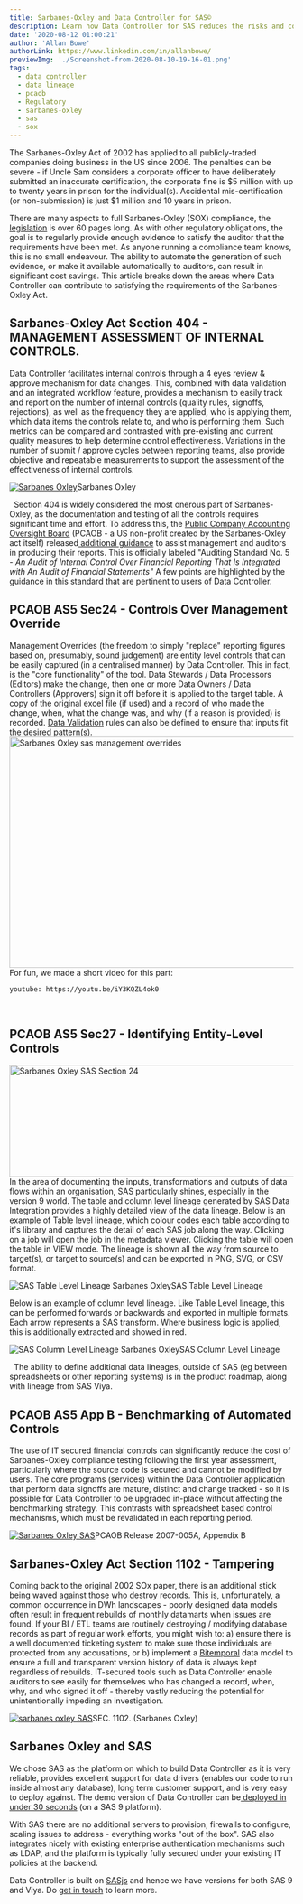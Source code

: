 ```yaml
---
title: Sarbanes-Oxley and Data Controller for SAS©
description: Learn how Data Controller for SAS reduces the risks and compliance costs of Sarbanes-Oxley and associated PCAOB Accounting Standard 5.
date: '2020-08-12 01:00:21'
author: 'Allan Bowe'
authorLink: https://www.linkedin.com/in/allanbowe/
previewImg: './Screenshot-from-2020-08-10-19-16-01.png'
tags:
  - data controller
  - data lineage
  - pcaob
  - Regulatory
  - sarbanes-oxley
  - sas
  - sox
---
```


The Sarbanes-Oxley Act of 2002 has applied to all publicly-traded companies doing business in the US since 2006. The penalties can be severe - if Uncle Sam considers a corporate officer to have deliberately submitted an inaccurate certification, the corporate fine is $5 million with up to twenty years in prison for the individual(s). Accidental mis-certification (or non-submission) is just $1 million and 10 years in prison.

There are many aspects to full Sarbanes-Oxley (SOX) compliance, the <a href="https://www.govinfo.gov/content/pkg/BILLS-107hr3763enr/pdf/BILLS-107hr3763enr.pdf">legislation</a> is over 60 pages long. As with other regulatory obligations, the goal is to regularly provide enough evidence to satisfy the auditor that the requirements have been met. As anyone running a compliance team knows, this is no small endeavour. The ability to automate the generation of such evidence, or make it available automatically to auditors, can result in significant cost savings. This article breaks down the areas where Data Controller can contribute to satisfying the requirements of the Sarbanes-Oxley Act.

## Sarbanes-Oxley Act Section 404 - MANAGEMENT ASSESSMENT OF INTERNAL CONTROLS.

Data Controller facilitates internal controls through a 4 eyes review &amp; approve mechanism for data changes. This, combined with data validation and an integrated workflow feature, provides a mechanism to easily track and report on the number of internal controls (quality rules, signoffs, rejections), as well as the frequency they are applied, who is applying them, which data items the controls relate to, and who is performing them. Such metrics can be compared and contrasted with pre-existing and current quality measures to help determine control effectiveness. Variations in the number of submit / approve cycles between reporting teams, also provide objective and repeatable measurements to support the assessment of the effectiveness of internal controls.

<div class="imgHolder"><a href="https://www.govinfo.gov/content/pkg/BILLS-107hr3763enr/pdf/BILLS-107hr3763enr.pdf"><img class="wp-image-1105 size-full aligncenter" title="Sec 404. (Sarbanes-Oxley)" src="https://datacontroller.io/wp-content/uploads/2020/08/Screenshot-from-2020-08-07-17-57-01.png" alt="Sarbanes Oxley"/></a><caption>Sarbanes Oxley</caption></div>

&nbsp; Section 404 is widely considered the most onerous part of Sarbanes-Oxley, as the documentation and testing of all the controls requires significant time and effort. To address this, the <a href="https://pcaobus.org/">Public Company Accounting Oversight Board</a> (PCAOB - a US non-profit created by the Sarbanes-Oxley act itself) released<a href="https://pcaobus.org/Rulemaking/Docket%20021/2007-06-12_Release_No_2007-005A.pdf"> additional guidance</a> to assist management and auditors in producing their reports. This is officially labeled "Auditing Standard No. 5 - <em>An Audit of Internal Control Over Financial Reporting That Is Integrated with An Audit of Financial Statements"</em> A few points are highlighted by the guidance in this standard that are pertinent to users of Data Controller. <h2>PCAOB AS5 Sec24 - Controls Over Management Override</h2> Management Overrides (the freedom to simply "replace" reporting figures based on, presumably, sound judgement) are entity level controls that can be easily captured (in a centralised manner) by Data Controller. This in fact, is the "core functionality" of the tool. Data Stewards / Data Processors (Editors) make the change, then one or more Data Owners / Data Controllers (Approvers) sign it off before it is applied to the target table. A copy of the original excel file (if used) and a record of who made the change, when, what the change was, and why (if a reason is provided) is recorded. <a href="https://docs.datacontroller.io/dcc-validations/">Data Validation</a> rules can also be defined to ensure that inputs fit the desired pattern(s). <a href="https://pcaobus.org/Rulemaking/Docket%20021/2007-06-12_Release_No_2007-005A.pdf"><img class="aligncenter wp-image-1122" src="https://datacontroller.io/wp-content/uploads/2020/08/Screenshot-from-2020-08-10-10-41-12.png" alt="Sarbanes Oxley sas management overrides" width="887" height="409" /></a> For fun, we made a short video for this part:

`youtube: https://youtu.be/iY3KQZL4ok0`

&nbsp; <h2>PCAOB AS5 Sec27 - Identifying Entity-Level Controls</h2> <img class="aligncenter wp-image-1126" src="https://datacontroller.io/wp-content/uploads/2020/08/Screenshot-from-2020-08-10-12-58-26.png" alt="Sarbanes Oxley SAS Section 24" width="792" height="198" /> In the area of documenting the inputs, transformations and outputs of data flows within an organisation, SAS particularly shines, especially in the version 9 world. The table and column level lineage generated by SAS Data Integration provides a highly detailed view of the data lineage. Below is an example of Table level lineage, which colour codes each table according to it's library and captures the detail of each SAS job along the way. Clicking on a job will open the job in the metadata viewer. Clicking the table will open the table in VIEW mode. The lineage is shown all the way from source to target(s), or target to source(s) and can be exported in PNG, SVG, or CSV format.

<div class="imgHolder"><img class="aligncenter" src="https://datacontroller.io/wp-content/uploads/2020/08/Screenshot-from-2020-08-10-14-41-04.png" alt="SAS Table Level Lineage Sarbanes Oxley"/><caption>SAS Table Level Lineage</caption></div>

Below is an example of column level lineage. Like Table Level lineage, this can be performed forwards or backwards and exported in multiple formats. Each arrow represents a SAS transform. Where business logic is applied, this is additionally extracted and showed in red.

<div class="imgHolder"><img class="aligncenter" src="https://datacontroller.io/wp-content/uploads/2020/08/Screenshot-from-2020-08-10-18-42-50.png" alt="SAS Column Level Lineage Sarbanes Oxley"/><caption>SAS Column Level Lineage</caption></div>

&nbsp; The ability to define additional data lineages, outside of SAS (eg between spreadsheets or other reporting systems) is in the product roadmap, along with lineage from SAS Viya. <h2>PCAOB AS5 App B - Benchmarking of Automated Controls</h2> The use of IT secured financial controls can significantly reduce the cost of Sarbanes-Oxley compliance testing following the first year assessment, particularly where the source code is secured and cannot be modified by users. The core programs (services) within the Data Controller application that perform data signoffs are mature, distinct and change tracked - so it is possible for Data Controller to be upgraded in-place without affecting the benchmarking strategy. This contrasts with spreadsheet based control mechanisms, which must be revalidated in each reporting period.

<div class="imgHolder"><a href="https://pcaobus.org/Rulemaking/Docket%20021/2007-06-12_Release_No_2007-005A.pdf"><img class="aligncenter" title="PCAOB Release 2007-005A, Appendix B" src="https://datacontroller.io/wp-content/uploads/2020/08/Screenshot-from-2020-08-08-22-15-50.png" alt="Sarbanes Oxley SAS"/></a><caption>PCAOB Release 2007-005A, Appendix B</caption></div>

## Sarbanes-Oxley Act Section 1102 - Tampering

Coming back to the original 2002 SOx paper, there is an additional stick being waved against those who destroy records. This is, unfortunately, a common occurrence in DWh landscapes - poorly designed data models often result in frequent rebuilds of monthly datamarts when issues are found. If your BI / ETL teams are routinely destroying / modifying database records as part of regular work efforts, you might wish to: a) ensure there is a well documented ticketing system to make sure those individuals are protected from any accusations, or b) implement a <a href="https://datacontroller.io/bitemporal-historisation-and-the-sas-dds/">Bitemporal</a> data model to ensure a full and transparent version history of data is always kept regardless of rebuilds. IT-secured tools such as Data Controller enable auditors to see easily for themselves who has changed a record, when, why, and who signed it off - thereby vastly reducing the potential for unintentionally impeding an investigation.

<div class="imgHolder"><a href="https://datacontroller.io/wp-content/uploads/2020/08/BILLS-107hr3763enr.pdf"><img class="aligncenter size-full" title="SEC. 1102. (Sarbanes Oxley)" src="https://datacontroller.io/wp-content/uploads/2020/08/Screenshot-from-2020-08-07-20-18-21.png" alt="sarbanes oxley SAS"/></a><caption>SEC. 1102. (Sarbanes Oxley)</caption></div>

## Sarbanes Oxley and SAS

We chose SAS as the platform on which to build Data Controller as it is very reliable, provides excellent support for data drivers (enables our code to run inside almost any database), long term customer support, and is very easy to deploy against. The demo version of Data Controller can be<a href="https://docs.datacontroller.io/videos/#deploying-data-controller"> deployed in under 30 seconds</a> (on a SAS 9 platform).

With SAS there are no additional servers to provision, firewalls to configure, scaling issues to address - everything works "out of the box". SAS also integrates nicely with existing enterprise authentication mechanisms such as LDAP, and the platform is typically fully secured under your existing IT policies at the backend.

Data Controller is built on <a href="https://sasjs.io">SASjs</a> and hence we have versions for both SAS 9 and Viya. Do <a href="https://datacontroller.io/contact/">get in touch</a> to learn more.
